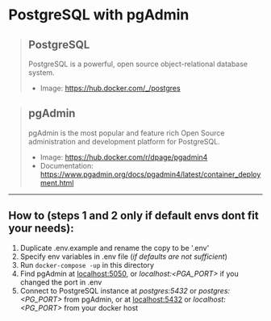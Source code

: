 # PostgreSQL with pgAdmin

> ## PostgreSQL
> PostgreSQL is a powerful, open source object-relational database system.
> - Image: https://hub.docker.com/_/postgres

> ## pgAdmin
> pgAdmin is the most popular and feature rich Open Source administration and development platform for PostgreSQL.
> - Image: https://hub.docker.com/r/dpage/pgadmin4
> - Documentation: https://www.pgadmin.org/docs/pgadmin4/latest/container_deployment.html
---
## How to (steps 1 and 2 only if default envs dont fit your needs):
1. Duplicate .env.example and rename the copy to be '.env'
2. Specify env variables in .env file (_if defaults are not sufficient_)
3. Run ```docker-compose -up``` in this directory
4. Find pgAdmin at [localhost:5050](http://localhost:5050/), or _localhost:<PGA_PORT>_ if you changed the port in .env
5. Connect to PostgreSQL instance at _postgres:5432_ or _postgres:<PG_PORT>_ from pgAdmin, or at [localhost:5432](http://localhost:5050/) or _localhost:<PG_PORT>_ from your docker host